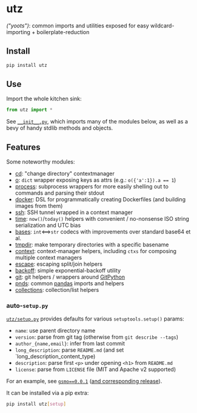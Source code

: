 # utz
*("yoots")*: common imports and utilities exposed for easy wildcard-importing + boilerplate-reduction

## Install
```bash
pip install utz
```

## Use
Import the whole kitchen sink:
```python
from utz import *
```

See [`__init__.py`](utz/__init__.py), which imports many of the modules below, as well as a bevy of handy stdlib methods and objects.

## Features
Some noteworthy modules:
- [cd](utz/cd.py): "change directory" contextmanager
- [o](utz/o.py): `dict` wrapper exposing keys as attrs (e.g.: `o({'a':1}).a == 1`)
- [process](utz/process.py): subprocess wrappers for more easily shelling out to commands and parsing their stdout
- [docker](docker/): DSL for programmatically creating Dockerfiles (and building images from them)
- [ssh](utz/ssh.py): SSH tunnel wrapped in a context manager
- [time](utz/time.py): `now()`/`today()` helpers with convenient / no-nonsense ISO string serialization and UTC bias
- [bases](utz/bases.py): `int`⟺`str` codecs with improvements over standard base64 et al.
- [tmpdir](utz/tmpdir.py): make temporary directories with a specific basename
- [context](utz/context.py): context-manager helpers, including `ctxs` for composing multiple context managers
- [escape](utz/escape.py): escaping split/join helpers
- [backoff](utz/backoff.py): simple exponential-backoff utility
- [git](utz/git): git helpers / wrappers around [GitPython](https://gitpython.readthedocs.io/en/stable/)
- [pnds](utz/pnds.py): common [pandas](https://pandas.pydata.org/) imports and helpers
- [collections](utz/collections.py): collection/list helpers

### auto-`setup.py`
[`utz/setup.py`](utz/setup.py) provides defaults for various `setuptools.setup()` params:
- `name`: use parent directory name
- `version`: parse from git tag (otherwise from `git describe --tags`)
- `author_{name,email}`: infer from last commit
- `long_description`: parse `README.md` (and set `long_description_content_type)
- `description`: parse first `<p>` under opening `<h1>` from `README.md`
- `license`: parse from `LICENSE` file (MIT and Apache v2 supported)

For an example, see [`gsmo==0.0.1`](https://github.com/runsascoded/gsmo/blob/v0.0.1/setup.py) ([and corresponding release](https://pypi.org/project/gsmo/)).

It can be installed via a pip extra:
```bash
pip install utz[setup]
``` 
